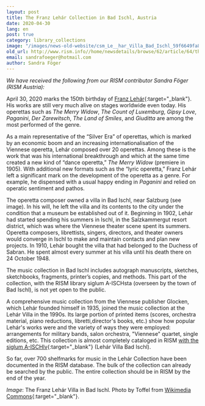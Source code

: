 ```yaml
---
layout: post
title: The Franz Lehár Collection in Bad Ischl, Austria
date: 2020-04-30
lang: en
post: true
category: library_collections
image: "/images/news-old-website/csm_Le__har_Villa_Bad_Ischl_59f6649fa8.jpg"
old_url: http://www.rism.info//home/newsdetails/browse/62/article/64/the-franz-lehar-collection-in-bad-ischl-austria.html
email: sandrafoeger@hotmail.com
author: Sandra Föger
---
```


_We have received the following from our RISM contributor Sandra Föger (RISM Austria):_

April 30, 2020 marks the 150th birthday of [Franz Lehár](https://opac.rism.info/search?View=rism&author=Lehar+Franz&Language=en){:target="_blank"}. His works are still very much alive on stages worldwide even today. His operettas such as _The Merry Widow_, _The Count of Luxemburg_, _Gipsy Love_, _Paganini_, _Der Zarewitsch_, _The Land of Smiles_, and _Giuditta_ are among the most performed of the genre.

As a main representative of the “Silver Era” of operettas, which is marked by an economic boom and an increasing internationalisation of the Viennese operetta, Lehár composed over 20 operettas. Among these is the work that was his international breakthrough and which at the same time created a new kind of “dance operetta,” _The Merry Widow_ (premiere in 1905). With additional new formats such as the “lyric operetta,” Franz Lehár left a significant mark on the development of the operetta as a genre. For example, he dispensed with a usual happy ending in _Paganini_ and relied on operatic sentiment and pathos.

The operetta composer owned a villa in Bad Ischl, near Salzburg (see image). In his will, he left the villa and its contents to the city under the condition that a museum be established out of it. Beginning in 1902, Lehár had started spending his summers in Ischl, in the Salzkammergut resort district, which was where the Viennese theater scene spent its summers. Operetta composers, librettists, singers, directors, and theater owners would converge in Ischl to make and maintain contacts and plan new projects. In 1910, Lehár bought the villa that had belonged to the Duchess of Sabran. He spent almost every summer at his villa until his death there on 24 October 1948.

The music collection in Bad Ischl includes autograph manuscripts, sketches, sketchbooks, fragments, printer’s copies, and methods. This part of the collection, with the RISM library siglum A-ISCHsta (overseen by the town of Bad Ischl), is not yet open to the public.

A comprehensive music collection from the Viennese publisher Glocken, which Lehár founded himself in 1935, joined the music collection at the Lehár Villa in the 1990s. Its large portion of printed items (scores, orchestra material, piano reductions, libretti,director's books, etc.) show how popular Lehár's works were and the variety of ways they were employed: arrangements for military bands, salon orchestra, "Viennese" quartet, single editions, etc. This collection is almost completely cataloged in RISM [with the siglum A-ISCHlv](https://opac.rism.info/search?View=rism&siglum=A-ISCHlv&Language=en){:target="_blank"} (Lehár Villa Bad Ischl).

So far, over 700 shelfmarks for music in the Lehár Collection have been documented in the RISM database. The bulk of the collection can already be searched by the public. The entire collection should be in RISM by the end of the year.

_Image_: The Franz Lehár Villa in Bad Ischl. Photo by Toffel from [Wikimedia Commons](https://commons.wikimedia.org/wiki/File:L%C3%A9har_Villa_Bad_Ischl.JPG?uselang=en){:target="_blank"}.


